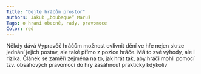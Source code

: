 ```yaml
---
Title: "Dejte hráčům prostor"
Authors: Jakub „boubaque“ Maruš
Tags: o hraní obecně, rady, pravomoce
Color: red
---
```

Někdy dává Vypravěč hráčům možnost
ovlivnit dění ve hře nejen skrze jednání jejich
postav, ale také přímo z pozice hráče.
Má to své výhody, ale i rizika. Článek se zaměří
zejména na to, jak hrát tak, aby hráči
mohli pomocí tzv. obsahových pravomocí
do hry zasáhnout prakticky kdykoliv
